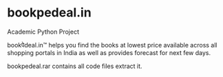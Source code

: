 # bookpedeal.in
Academic Python Project

 bookपेdeal.in™ helps you find the books at lowest price available across all shopping portals in India as well as provides forecast for next few days.
 
 bookpedeal.rar contains all code files extract it.
 
 
 

